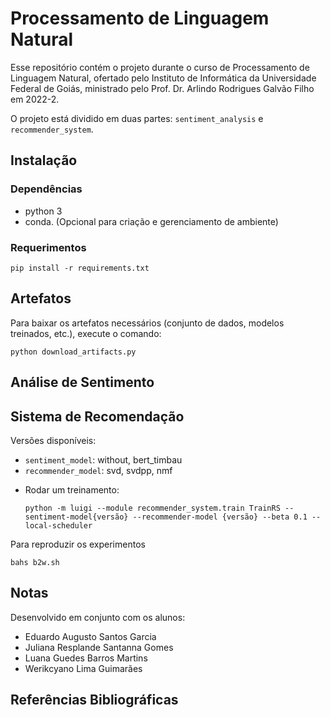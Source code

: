 # Processamento de Linguagem Natural

Esse repositório contém o projeto durante o curso de Processamento de Linguagem Natural, ofertado pelo Instituto de Informática da Universidade Federal de Goiás, ministrado pelo Prof. Dr. Arlindo Rodrigues Galvão Filho em 2022-2. 

O projeto está dividido em duas partes: `sentiment_analysis` e `recommender_system`.

## Instalação

### Dependências

- python 3
- conda. (Opcional para criação e gerenciamento de ambiente)

### Requerimentos

```
pip install -r requirements.txt
```


## Artefatos

Para baixar os artefatos necessários (conjunto de dados, modelos treinados, etc.), execute o comando:

```
python download_artifacts.py
```

## Análise de Sentimento


## Sistema de Recomendação

Versões disponíveis: 
* `sentiment_model`: without, bert_timbau
* `recommender_model`: svd, svdpp, nmf

- Rodar um treinamento:
    ```
    python -m luigi --module recommender_system.train TrainRS --sentiment-model{versão} --recommender-model {versão} --beta 0.1 --local-scheduler
    ```

Para reproduzir os experimentos
```
bahs b2w.sh
```


## Notas

Desenvolvido em conjunto com os alunos: 
* Eduardo Augusto Santos Garcia
* Juliana Resplande Santanna Gomes
* Luana Guedes Barros Martins
* Werikcyano Lima Guimarães

## Referências Bibliográficas
